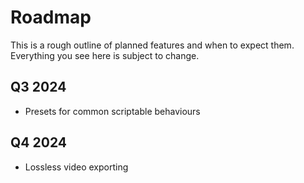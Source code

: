 # Roadmap

This is a rough outline of planned features and when to expect them. Everything you see here is subject to change.

## Q3 2024
* Presets for common scriptable behaviours

## Q4 2024
* Lossless video exporting
